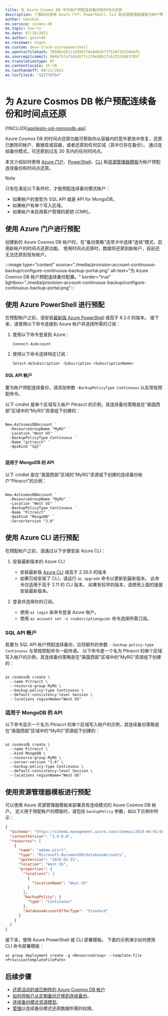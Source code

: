 ```yaml
---
title: 在 Azure Cosmos DB 中为帐户预配连续备份和时间点还原
description: 了解如何使用 Azure 门户、PowerShell、CLI 和资源管理器模板为帐户预配连续备份和时间点还原。
author: kanshiG
ms.service: cosmos-db
ms.topic: how-to
ms.date: 07/29/2021
ms.author: govindk
ms.reviewer: sngun
ms.custom: devx-track-azurepowershell
ms.openlocfilehash: 78996e58111d380778e8d02673f518720250e6fb
ms.sourcegitcommit: 0046757af1da267fc2f0e88617c633524883795f
ms.translationtype: HT
ms.contentlocale: zh-CN
ms.lasthandoff: 08/13/2021
ms.locfileid: "121779754"
---
```

# <a name="provision-an-azure-cosmos-db-account-with-continuous-backup-and-point-in-time-restore"></a>为 Azure Cosmos DB 帐户预配连续备份和时间点还原 
[!INCLUDE[appliesto-sql-mongodb-api](includes/appliesto-sql-mongodb-api.md)]

Azure Cosmos DB 的时间点还原功能可帮助你从容器内的意外更改中恢复，还原已删除的帐户、数据库或容器，或者还原到任何区域（其中已存在备份）。 通过连续备份模式，可还原到过去 30 天内的任何时间点。

本文介绍如何使用 [Azure 门户](#provision-portal)、[PowerShell](#provision-powershell)、[CLI](#provision-cli) 和[资源管理器模板](#provision-arm-template)为帐户预配连续备份和时间点还原。

> [!NOTE]
> 只有在满足以下条件时，才能预配连续备份模式帐户：
>
> * 如果帐户的类型为 SQL API 或是 API for MongoDB。
> * 如果帐户有单个写入区域。
> * 如果帐户未启用客户管理的密钥 (CMK)。

## <a name="provision-using-azure-portal"></a><a id="provision-portal"></a>使用 Azure 门户进行预配

创建新的 Azure Cosmos DB 帐户时，在“备份策略”选项卡中选择“连续”模式，启用新帐户的时间点还原功能。 使用时间点还原时，数据将还原到新帐户，目前还无法还原到现有帐户。

:::image type="content" source="./media/provision-account-continuous-backup/configure-continuous-backup-portal.png" alt-text="为 Azure Cosmos DB 帐户预配连续备份配置。" border="true" lightbox="./media/provision-account-continuous-backup/configure-continuous-backup-portal.png":::

## <a name="provision-using-azure-powershell"></a><a id="provision-powershell"></a>使用 Azure PowerShell 进行预配

在预配帐户之前，请安装[最新版 Azure PowerShell](/powershell/azure/install-az-ps?view=azps-6.2.1&preserve-view=true) 或高于 6.2.0 的版本。 接下来，请使用以下命令连接到 Azure 帐户并选择所需的订阅：

1. 使用以下命令登录到 Azure：

   ```azurepowershell
   Connect-AzAccount
   ```

1. 使用以下命令选择特定订阅：

   ```azurepowershell
   Select-AzSubscription -Subscription <SubscriptionName>
   ```

#### <a name="sql-api-account"></a><a id="provision-powershell-sql-api"></a>SQL API 帐户

要为帐户预配连续备份，请添加参数 `-BackupPolicyType Continuous` 以及常规预配命令。

以下 cmdlet 是单个区域写入帐户 Pitracct 的示例，其连续备份策略是在“美国西部”区域中的“MyRG”资源组下创建的：

```azurepowershell

New-AzCosmosDBAccount `
  -ResourceGroupName "MyRG" `
  -Location "West US" `
  -BackupPolicyType Continuous `
  -Name "pitracct" `
  -ApiKind "Sql"
      
```

#### <a name="api-for-mongodb"></a><a id="provision-powershell-mongodb-api"></a>适用于 MongoDB 的 API

以下 cmdlet 是在“美国西部”区域的“MyRG”资源组下创建的连续备份帐户“Pitracct”的示例：

```azurepowershell

New-AzCosmosDBAccount `
  -ResourceGroupName "MyRG" `
  -Location "West US" `
  -BackupPolicyType Continuous `
  -Name "Pitracct" `
  -ApiKind "MongoDB" `
  -ServerVersion "3.6"

```

## <a name="provision-using-azure-cli"></a><a id="provision-cli"></a>使用 Azure CLI 进行预配

在预配帐户之前，请通过以下步骤安装 Azure CLI：

1. 安装最新版本的 Azure CLI

   * 安装最新版 [Azure CLI](/cli/azure/install-azure-cli) 或高于 2.26.0 的版本
   * 如果已经安装了 CLI，请运行 `az upgrade` 命令以更新到最新版本。 此命令仅适用于高于 2.11 的 CLI 版本。 如果有较早的版本，请使用上面的链接安装最新版本。

1. 登录并选择你的订阅。

   * 使用 `az login` 来命令登录 Azure 账户。
   * 使用 `az account set -s <subscriptionguid>` 命令选择所需订阅。

### <a name="sql-api-account"></a><a id="provision-cli-sql-api"></a>SQL API 帐户

若要为 SQL API 帐户预配连续备份，应将额外的参数 `--backup-policy-type Continuous` 与常规预配命令一起传递。 以下命令是一个名为 Pitracct 的单个区域写入帐户的示例，其连续备份策略是在“美国西部”区域中的“MyRG”资源组下创建的：

```azurecli-interactive

az cosmosdb create \
  --name Pitracct \
  --resource-group MyRG \
  --backup-policy-type Continuous \
  --default-consistency-level Session \
  --locations regionName="West US"

```

### <a name="api-for-mongodb"></a><a id="provision-cli-mongo-api"></a>适用于 MongoDB 的 API

以下命令显示一个名为 Pitracct 的单个区域写入帐户的示例，其连续备份策略是在“美国西部”区域中的“MyRG”资源组下创建的：

```azurecli-interactive

az cosmosdb create \
  --name Pitracct \
  --kind MongoDB \
  --resource-group MyRG \
  --server-version "3.6" \
  --backup-policy-type Continuous \
  --default-consistency-level Session \
  --locations regionName="West US"

```

## <a name="provision-using-resource-manager-template"></a><a id="provision-arm-template"></a>使用资源管理器模板进行预配

可以使用 Azure 资源管理器模板来部署具有连续模式的 Azure Cosmos DB 帐户。 定义用于预配帐户的模板时，请包括 `backupPolicy` 参数，如以下示例中所示：

```json
{
  "$schema": "https://schema.management.azure.com/schemas/2019-04-01/deploymentTemplate.json#",
  "contentVersion": "1.0.0.0",
  "resources": [
    {
      "name": "ademo-pitr1",
      "type": "Microsoft.DocumentDB/databaseAccounts",
      "apiVersion": "2016-03-31",
      "location": "West US",
      "properties": {
        "locations": [
          {
            "locationName": "West US"
          }
        ],
        "backupPolicy": {
          "type": "Continuous"
        },
        "databaseAccountOfferType": "Standard"
      }
    }
  ]
}
```

接下来，使用 Azure PowerShell 或 CLI 部署模板。 下面的示例演示如何使用 CLI 命令部署模板：

```azurecli-interactive
az group deployment create -g <ResourceGroup> --template-file <ProvisionTemplateFilePath>
```

## <a name="next-steps"></a>后续步骤

* [还原活动的或已删除的 Azure Cosmos DB 帐户](restore-account-continuous-backup.md)
* [如何将帐户从定期备份迁移到连续备份](migrate-continuous-backup.md)。
* [连续备份模式资源模型](continuous-backup-restore-resource-model.md)。
* [管理](continuous-backup-restore-permissions.md)以连续备份模式还原数据所需的权限。